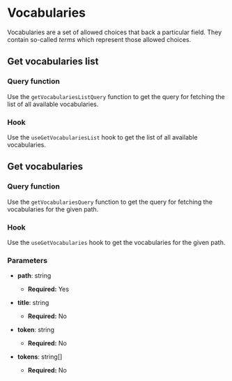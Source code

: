 # Vocabularies

Vocabularies are a set of allowed choices that back a particular field.
They contain so-called _terms_ which represent those allowed choices.

## Get vocabularies list

### Query function

Use the `getVocabulariesListQuery` function to get the query for fetching the list of all available vocabularies.

### Hook

Use the `useGetVocabulariesList` hook to get the list of all available vocabularies.

## Get vocabularies

### Query function

Use the `getVocabulariesQuery` function to get the query for fetching the vocabularies for the given path.

### Hook

Use the `useGetVocabularies` hook to get the vocabularies for the given path.

### Parameters

- **path**: string

  - **Required:** Yes

- **title**: string

  - **Required:** No

- **token**: string

  - **Required:** No

- **tokens**: string[]

  - **Required:** No
